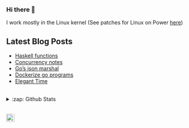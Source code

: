 ### Hi there 👋

I work mostly in the Linux kernel (See patches for Linux on Power
[here](https://patchwork.ozlabs.org/project/linuxppc-dev/list/?series=&submitter=71831&state=3&q=&archive=both))

## Latest Blog Posts
<!-- BLOG-POST-LIST:START -->
- [Haskell functions](http://fossix.org/blog/haskool/)
- [Concurrency notes](http://fossix.org/blogs/golang-concurrency/)
- [Go’s json marshal](http://fossix.org/snippets/go-json-marhsal-empty-slice/)
- [Dockerize go programs](http://fossix.org/snippets/golang-docker/)
- [Elegant Time](http://fossix.org/blogs/elegant-time-pref-in-go/)
<!-- BLOG-POST-LIST:END -->

<br />

<details>
<summary>:zap: Github Stats</summary>

<img align="left" alt="Santosh's Github Stats" src="https://github-readme-stats.codestackr.vercel.app/api?username=santoshs&show_icons=true&hide_border=true" />

</details>

<br />

[<img align="left" alt="santoshs | LinkedIn" width="22px"
src="https://cdn.jsdelivr.net/npm/simple-icons@v3/icons/linkedin.svg"/>][linkedin]

[linkedin]: https://www.linkedin.com/in/santoshsivaraj/
